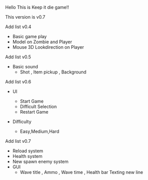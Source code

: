 Hello This is Keep it die game!!

This version is v0.7

Add list v0.4
- Basic game play 
- Model on Zombie and Player 
- Mouse 3D Lookdirection on Player 

Add list v0.5
- Basic sound 
    - Shot , Item pickup , Background 
 
Add list v0.6
- UI
    - Start Game
    - Difficult Selection
    - Restart Game

- Difficulty
    - Easy,Medium,Hard

Add list v0.7
- Reload system
- Health system
- New spawn enemy system
- GUI
    - Wave title , Ammo , Wave time , Health bar
Texting new line
